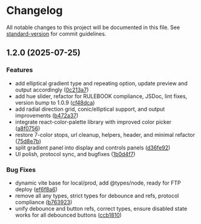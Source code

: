 # Changelog

All notable changes to this project will be documented in this file. See [standard-version](https://github.com/conventional-changelog/standard-version) for commit guidelines.

## 1.2.0 (2025-07-25)


### Features

* add elliptical gradient type and repeating option, update preview and output accordingly ([0c213a7](https://github.com/demonishan/gradientor/commit/0c213a7a32bef0d25c1199eedde5a04ef667d62e))
* add hue slider, refactor for RULEBOOK compliance, JSDoc, lint fixes, version bump to 1.0.9 ([cf48dca](https://github.com/demonishan/gradientor/commit/cf48dca7314e7b63cd494ff1064716fc81fc2ba6))
* add radial direction grid, conic/elliptical support, and output improvements ([b472a37](https://github.com/demonishan/gradientor/commit/b472a37d6085a38a9afbe83a83ffcea38300fde1))
* integrate react-color-palette library with improved color picker ([a8f0756](https://github.com/demonishan/gradientor/commit/a8f075687ff5ef04ae36599cccf126c78ac3215e))
* restore 7-color stops, url cleanup, helpers, header, and minimal refactor ([75d8e7b](https://github.com/demonishan/gradientor/commit/75d8e7be5fb4b70c0960eb7d57176d9ad616d9af))
* split gradient panel into display and controls panels ([d36fe92](https://github.com/demonishan/gradientor/commit/d36fe926db75a6449134eee738b248737e58f538))
* UI polish, protocol sync, and bugfixes ([1b0d4f7](https://github.com/demonishan/gradientor/commit/1b0d4f796df788b67183896579f5850d10f893cd))


### Bug Fixes

* dynamic vite base for local/prod, add @types/node, ready for FTP deploy ([ef6f8a6](https://github.com/demonishan/gradientor/commit/ef6f8a64065538b9e58e0a241df5e384fd3eedcc))
* remove all any types, strict types for debounce and refs, protocol compliance ([b763923](https://github.com/demonishan/gradientor/commit/b7639232e54c8eee8b0bc623ba908dc9de31d767))
* unify debounce and button refs, correct types, ensure disabled state works for all debounced buttons ([ccb1810](https://github.com/demonishan/gradientor/commit/ccb1810ae5ae4f91a1ae8d1126d27ce96d456eae))
